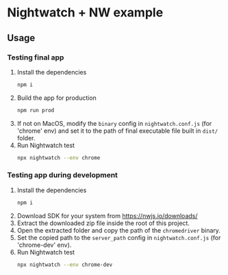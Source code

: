 # Nightwatch + NW example

## Usage

### Testing final app

1. Install the dependencies
   ```sh
   npm i
   ```
2. Build the app for production
   ```sh
   npm run prod
   ```
3. If not on MacOS, modify the `binary` config in `nightwatch.conf.js` (for 'chrome' env) and set it to the path of final executable file built in `dist/` folder.
4. Run Nightwatch test
   ```sh
   npx nightwatch --env chrome
   ```

### Testing app during development

1. Install the dependencies
   ```sh
   npm i
   ```
2. Download SDK for your system from https://nwjs.io/downloads/
3. Extract the downloaded zip file inside the root of this project.
4. Open the extracted folder and copy the path of the `chromedriver` binary.
5. Set the copied path to the `server_path` config in `nightwatch.conf.js` (for 'chrome-dev' env).
6. Run Nightwatch test
   ```sh
   npx nightwatch --env chrome-dev
   ```

